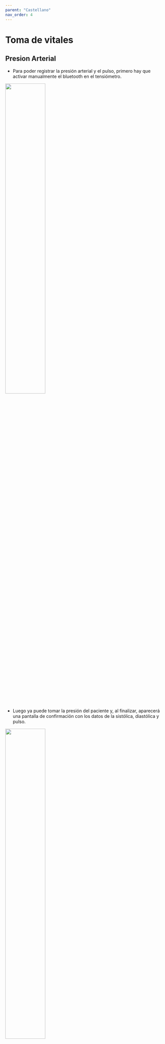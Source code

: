 ```yaml
---
parent: "Castellano"
nav_order: 4
---
```


# Toma de vitales

## Presion Arterial

- Para poder registrar la presión arterial y el pulso, primero hay que activar manualmente el bluetooth en el tensiómetro.

<img src="../assets/take-vitals-1.png" width="50%">

- Luego ya puede tomar la presión del paciente y, al finalizar, aparecerá una pantalla de confirmación con los datos de la sistólica, diastólica y pulso. 

<img src="../assets/take-vitals-3.png" width="50%">

- La app provee unas instrucciones que se pueden leer en un apartado antes de iniciar la medición.

<img src="../assets/take-vitals-2.png" width="50%">

## Báscula

- Para tomar el peso, asegúrese también de que el símbolo del bluetooth aparezca en la báscula mientras pesa al paciente. 

<img src="../assets/take-vitals-4.png" width="50%">

El envío de datos desde la bascula es automático pero hay que corroborar que veamos el símbolo. Una vez tomado el peso, aparecerá una pantalla de confirmación.

<img src="../assets/take-vitals-5.png" width="50%">

## Altura

La altura deberá ingresarse de manera manual en el formulario si es la primera visita del paciente. 

<img src="../assets/take-vitals-6.png" width="50%">


Hay que tomar la medida con el aparato electrónico correspondiente y rellenar el campo una vez tengamos el valor.

En futuras visitas, el valor de la altura ya aparecerá escrito en el campo correspondiente y se podrá editar de ser necesario.

Una vez completada la toma de vitales, podremos ver la pantalla de [Resultados](results.md)


